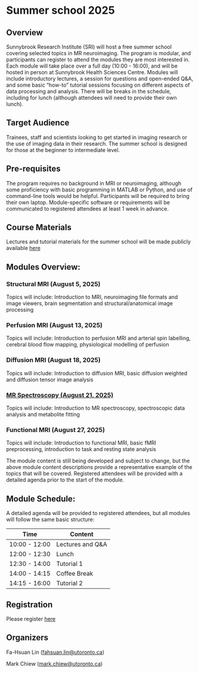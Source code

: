 # Summer school 2025


## Overview
Sunnybrook Research Institute (SRI) will host a free summer school covering selected topics in MR neuroimaging. The program is modular, and participants can register to attend the modules they are most interested in. Each module will take place over a full day (10:00 - 16:00), and will be hosted in person at Sunnybrook Health Sciences Centre. Modules will include introductory lectures, a session for questions and open-ended Q&A, and some basic “how-to” tutorial sessions focusing on different aspects of data processing and analysis. There will be breaks in the schedule, including for lunch (although attendees will need to provide their own lunch).

## Target Audience
Trainees, staff and scientists looking to get started in imaging research or the use of imaging data in their research. The summer school is designed for those at the beginner to intermediate level.

## Pre-requisites
The program requires no background in MRI or neuroimaging, although some proficiency with basic programming in MATLAB or Python, and use of command-line tools would be helpful. Participants will be required to bring their own laptop. Module-specific software or requirements will be communicated to registered attendees at least 1 week in advance.

## Course Materials
Lectures and tutorial materials for the summer school will be made publicly available [here](https://github.com/Sunnybrook-Physical-Sciences-Platform/summer_school_2025)

## Modules Overview:
### Structural MRI (August 5, 2025)
Topics will include: Introduction to MRI, neuroimaging file formats and image viewers, brain segmentation and structural/anatomical image processing

### Perfusion MRI (August 13, 2025)
Topics will include: Introduction to perfusion MRI and arterial spin labelling, cerebral blood flow mapping, physiological modelling of perfusion

### Diffusion MRI (August 18, 2025)
Topics will include: Introduction to diffusion MRI, basic diffusion weighted and diffusion tensor image analysis

### [MR Spectroscopy (August 21, 2025)](https://github.com/Sunnybrook-Physical-Sciences-Platform/summer_school_2025/wiki/Spectroscopic-MRI)
Topics will include: Introduction to MR spectroscopy, spectroscopic data analysis and metabolite fitting

### Functional MRI (August 27, 2025)
Topics will include: Introduction to functional MRI, basic fMRI preprocessing, introduction to task and resting state analysis

The module content is still being developed and subject to change, but the above module content descriptions provide a representative example of the topics that will be covered. Registered attendees will be provided with a detailed agenda prior to the start of the module.

## Module Schedule:
A detailed agenda will be provided to registered attendees, but all modules will follow the same basic structure:

|Time| Content|
|-------------|-----------------|
|10:00 - 12:00| Lectures and Q&A|
|12:00 - 12:30| Lunch |
|12:30 - 14:00| Tutorial 1|
|14:00 - 14:15| Coffee Break|
|14:15 - 16:00| Tutorial 2|


## Registration
Please register [here](https://forms.gle/xDBLPXd3W6nR4eJ26)

## Organizers
Fa-Hsuan Lin (fahsuan.lin@utoronto.ca)

Mark Chiew (mark.chiew@utoronto.ca)

